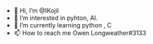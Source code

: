 - 👋 Hi, I’m @IKojiI
- 👀 I’m interested in pyhton, AI.
- 🌱 I’m currently learning python , C
- 📫 How to reach me Owen Longweather#3133

<!---
IKojiI/IKojiI is a ✨ special ✨ repository because its `README.md` (this file) appears on your GitHub profile.
You can click the Preview link to take a look at your changes.
--->
